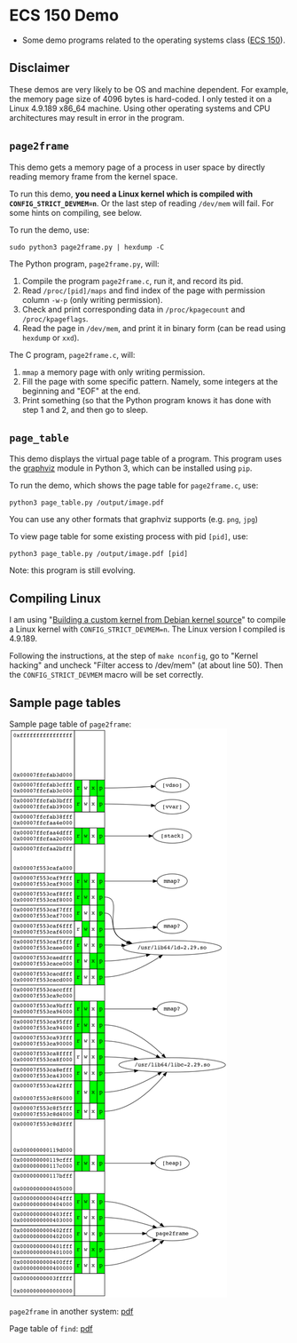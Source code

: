 # ECS 150 Demo
* Some demo programs related to the operating systems class
  ([ECS 150](https://www.cs.ucdavis.edu/blog/ecs-150-operating-systems-system-programming/)). 

## Disclaimer
These demos are very likely to be OS and machine dependent. For example,
the memory page size of 4096 bytes is hard-coded. I only tested it on a Linux
4.9.189 x86_64 machine. Using other operating systems and CPU architectures
may result in error in the program.

## `page2frame`
This demo gets a memory page of a process in user space by directly reading
memory frame from the kernel space.

To run this demo, **you need a Linux kernel which is compiled with
`CONFIG_STRICT_DEVMEM=n`**. Or the last step of reading `/dev/mem` will fail.
For some hints on compiling, see below.

To run the demo, use:
```
sudo python3 page2frame.py | hexdump -C
```

The Python program, `page2frame.py`, will:
1. Compile the program `page2frame.c`, run it, and record its pid.
2. Read `/proc/[pid]/maps` and find index of the page with permission column
   `-w-p` (only writing permission). 
3. Check and print corresponding data in `/proc/kpagecount` and
   `/proc/kpageflags`.
4. Read the page in `/dev/mem`, and print it in binary form (can be read
   using `hexdump` or `xxd`).

The C program, `page2frame.c`, will:
1. `mmap` a memory page with only writing permission.
2. Fill the page with some specific pattern. Namely, some integers at the
   beginning and "EOF" at the end.
3. Print something (so that the Python program knows it has done with step
   1 and 2, and then go to sleep.

## `page_table`
This demo displays the virtual page table of a program. This program uses the
[graphviz](https://pypi.org/project/graphviz/) module in Python 3, which can be
installed using `pip`. 

To run the demo, which shows the page table for `page2frame.c`, use:
```
python3 page_table.py /output/image.pdf
```

You can use any other formats that graphviz supports (e.g. `png`, `jpg`)

To view page table for some existing process with pid `[pid]`, use:
```
python3 page_table.py /output/image.pdf [pid]
```

Note: this program is still evolving.

## Compiling Linux
I am using
"[Building a custom kernel from Debian kernel source](https://kernel-team.pages.debian.net/kernel-handbook/ch-common-tasks.html#s-common-building)"
to compile a Linux kernel with `CONFIG_STRICT_DEVMEM=n`. The Linux version I
compiled is 4.9.189.

Following the instructions, at the step of `make nconfig`, go to "Kernel
hacking" and uncheck "Filter access to /dev/mem" (at about line 50). Then
the `CONFIG_STRICT_DEVMEM` macro will be set correctly.

## Sample page tables
Sample page table of `page2frame`:
![Page table sample](/images/page2frame.png)

`page2frame` in another system:
[pdf](/images/page2frame.pdf)

Page table of `find`:
[pdf](/images/find.pdf)
